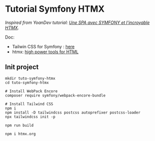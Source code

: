 # Tutorial Symfony HTMX

*Inspired from YoanDev tutorial: [Une SPA avec SYMFONY et l'incroyable HTMX](https://youtu.be/fte1SDPcLZs).*

Doc:
- Tailwin CSS for Symfony : [here](https://tailwindcss.com/docs/guides/symfony)
- htmx: [high power tools for HTML](https://htmx.org/)

## Init project

```shell
mkdir tuto-symfony-htmx
cd tuto-symfony-htmx

# Install WebPack Encore
composer require symfony/webpack-encore-bundle

# Install Tailwind CSS
npm i
npm install -D tailwindcss postcss autoprefixer postcss-loader
npx tailwindcss init -p

npm run build

npm i htmx.org
```